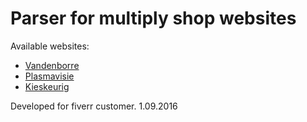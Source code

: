 # Parser for multiply shop websites

Available websites:
* [Vandenborre](http://www.vandenborre.be/)
* [Plasmavisie](https://www.plasmavisie.be)
* [Kieskeurig](http://www.kieskeurig.be/)

Developed for fiverr customer. 1.09.2016
